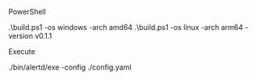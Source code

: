 
PowerShell 

.\build.ps1 -os windows -arch amd64
.\build.ps1 -os linux   -arch arm64  -version v0.1.1


Execute

./bin/alertd/exe -config ./config.yaml
